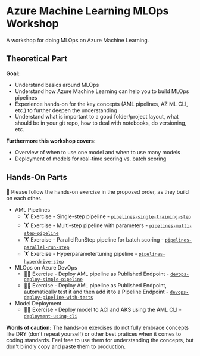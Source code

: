 # Azure Machine Learning MLOps Workshop

A workshop for doing MLOps on Azure Machine Learning.

## Theoretical Part

**Goal:**
* Understand basics around MLOps
* Understand how Azure Machine Learning can help you to build MLOps pipelines
* Experience hands-on for the key concepts (AML pipelines, AZ ML CLI, etc.) to further deepen the understanding
* Understand what is important to a good folder/project layout, what should be in your git repo, how to deal with notebooks, do versioning, etc.

**Furthermore this workshop covers:**
* Overview of when to use one model and when to use many models
* Deployment of models for real-time scoring vs. batch scoring

## Hands-On Parts

:pushpin: Please follow the hands-on exercise in the proposed order, as they build on each other.

* AML Pipelines
  * :weight_lifting: Exercise - Single-step pipeline - [`pipelines-single-training-step`](01-pipelines-single-training-step/)
  * :weight_lifting: Exercise - Multi-step pipeline with parameters - [`pipelines-multi-step-pipeline`](02-pipelines-multi-step-pipeline/)
  * :weight_lifting: Exercise - ParallelRunStep pipeline for batch scoring - [`pipelines-parallel-run-step`](03-pipelines-parallel-run-step/)
  * :weight_lifting: Exercise - Hyperparametertuning pipeline - [`pipelines-hyperdrive-step`](04-pipelines-hyperdrive-step/)
* MLOps on Azure DevOps
  * :weight_lifting_woman: Exercise - Deploy AML pipeline as Published Endpoint - [`devops-deploy-simple-pipeline`](05-devops-deploy-simple-pipeline/)
  * :weight_lifting_woman: Exercise - Deploy AML pipeline as Published Endpoint, automatically test it and then add it to a Pipeline Endpoint - [`devops-deploy-pipeline-with-tests`](06-devops-deploy-pipeline-with-tests/)
* Model Deployment
  * :weight_lifting_woman: Exercise - Deploy model to ACI and AKS using the AML CLI - [`deployment-using-cli`](07-deployment-using-cli/)

**Words of caution:**
The hands-on exercises do not fully embrace concepts like DRY (don't repeat yourself) or other best pratices when it comes to coding standards. Feel free to use them for understanding the concepts, but don't blindly copy and paste them to production.

